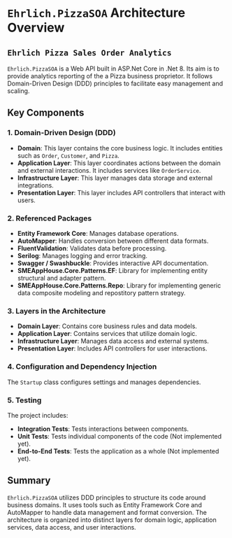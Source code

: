 # `Ehrlich.PizzaSOA` Architecture Overview

## `Ehrlich Pizza Sales Order Analytics`

`Ehrlich.PizzaSOA` is a Web API built in ASP.Net Core in .Net 8. Its aim is to provide analytics reporting of the a Pizza business proprietor. It follows Domain-Driven Design (DDD) principles to facilitate easy management and scaling.

## Key Components

### 1. **Domain-Driven Design (DDD)**

- **Domain**: This layer contains the core business logic. It includes entities such as `Order`, `Customer`, and `Pizza`.
- **Application Layer**: This layer coordinates actions between the domain and external interactions. It includes services like `OrderService`.
- **Infrastructure Layer**: This layer manages data storage and external integrations.
- **Presentation Layer**: This layer includes API controllers that interact with users.

### 2. **Referenced Packages**

- **Entity Framework Core**: Manages database operations.
- **AutoMapper**: Handles conversion between different data formats.
- **FluentValidation**: Validates data before processing.
- **Serilog**: Manages logging and error tracking.
- **Swagger / Swashbuckle**: Provides interactive API documentation.
- **SMEAppHouse.Core.Patterns.EF**: Library for implementing entity structural and adapter pattern.
- **SMEAppHouse.Core.Patterns.Repo**: Library for implementing generic data composite modeling and repostitory pattern strategy.

### 3. **Layers in the Architecture**

- **Domain Layer**: Contains core business rules and data models.
- **Application Layer**: Contains services that utilize domain logic.
- **Infrastructure Layer**: Manages data access and external systems.
- **Presentation Layer**: Includes API controllers for user interactions.

### 4. **Configuration and Dependency Injection**

The `Startup` class configures settings and manages dependencies.

### 5. **Testing**

The project includes:
- **Integration Tests**: Tests interactions between components.
- **Unit Tests**: Tests individual components of the code (Not implemented yet).
- **End-to-End Tests**: Tests the application as a whole (Not implemented yet).

## Summary

`Ehrlich.PizzaSOA` utilizes DDD principles to structure its code around business domains. It uses tools such as Entity Framework Core and AutoMapper to handle data management and format conversion. The architecture is organized into distinct layers for domain logic, application services, data access, and user interactions.

